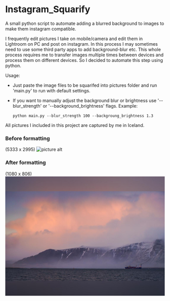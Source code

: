 # Instagram_Squarify
A small python script to automate adding a blurred background to images to make them instagram compatible.

I frequently edit pictures I take on mobile/camera and edit them in Lightroom on PC and post on instagram. In this process I may sometimes need to use some third party apps to add background-blur etc. This whole process requires me to transfer images multiple times between devices and process them on different devices. So I decided to automate this step using python.  

Usage:
* Just paste the image files to be squarifed into pictures folder and run 'main.py' to run with default settings.

* If you want to manually adjust the background blur or brightness use '--blur_strength' or '--background_brightness' flags.
Example: 
    ```
    python main.py --blur_strength 100 --backgroung_brightness 1.3
    ```
All pictures I included in this project are captured by me in Iceland.
### Before formatting
(5333 x 2995)
![picture alt](https://github.com/Pranay-modukuru/Instagram_Squarify/blob/master/pictures/icymountain.jpg "before formatting")

### After formatting
(1080 x 806)
![picture alt](https://github.com/Pranay-modukuru/Instagram_Squarify/blob/master/output_files/icymountain.jpg "after formatting")
